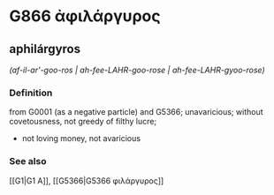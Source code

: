 # G866 ἀφιλάργυρος

## aphilárgyros

_(af-il-ar'-goo-ros | ah-fee-LAHR-goo-rose | ah-fee-LAHR-gyoo-rose)_

### Definition

from G0001 (as a negative particle) and G5366; unavaricious; without covetousness, not greedy of filthy lucre; 

- not loving money, not avaricious

### See also

[[G1|G1 Α]], [[G5366|G5366 φιλάργυρος]]
